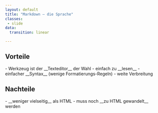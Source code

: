 ```yaml
---
layout: default
title: "Markdown – die Sprache"
classes:
 - slide
data:
  transition: linear

---
```


## Vorteile

<div markdown="1" class="fragment">
- Werkzeug ist der __Texteditor__ der Wahl
- einfach zu __lesen__
- einfacher __Syntax__ (wenige Formatierungs-Regeln)
- weite Verbreitung
</div>

## Nachteile

<div markdown="1" class="fragment">
- __weniger vielseitig__ als HTML
- muss noch __zu HTML gewandelt__ werden
</div>